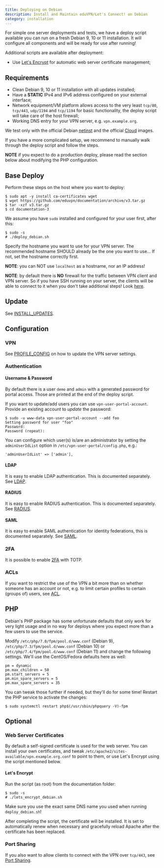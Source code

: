 ```yaml
---
title: Deploying on Debian
description: Install and Maintain eduVPN/Let's Connect! on Debian
category: installation
---
```


For simple one server deployments and tests, we have a deploy script available 
you can run on a fresh Debian 9, 10 or 11 installation. It will configure all 
components and will be ready for use after running!

Additional scripts are available after deployment:

* Use [Let's Encrypt](https://letsencrypt.org/) for automatic web server 
  certificate management;

## Requirements

* Clean Debian 9, 10 or 11 installation with all updates installed;
* Have a **STATIC** IPv4 and IPv6 address configured on your external 
  interface;
* Network equipment/VM platform allows access to the very least `tcp/80`, 
  `tcp/443`, `udp/1194` and `tcp/1194` for basic functionality, the deploy 
  script will take care of the host firewall;
* Working DNS entry for your VPN server, e.g. `vpn.example.org`.

We test only with the official Debian 
[netinst](https://www.debian.org/distrib/netinst) and the official 
[Cloud](https://cdimage.debian.org/cdimage/openstack/) images.

If you have a more complicated setup, we recommend to manually walk through 
the deploy script and follow the steps.

**NOTE** if you expect to do a production deploy, please read the section below 
about modifying the PHP configuration.

## Base Deploy

Perform these steps on the host where you want to deploy:

    $ sudo apt -y install ca-certificates wget
    $ wget https://github.com/eduvpn/documentation/archive/v3.tar.gz
    $ tar -xzf v3.tar.gz
    $ cd documentation-3

We assume you have `sudo` installed and configured for your user first, after
this:

    $ sudo -s
    # ./deploy_debian.sh

Specify the hostname you want to use for your VPN server. The recommended 
hostname SHOULD already be the one you want to use... If not, set the hostname
correctly first.

**NOTE**: you can NOT use `localhost` as a hostname, nor an IP address!

**NOTE**: by default there is **NO** firewall for the traffic between VPN 
client and VPN server. So if you have SSH running on your server, the clients
will be able to connect to it when you don't take additional steps! Look 
[here](FIREWALL.md).

## Update

See [INSTALL_UPDATES](INSTALL_UPDATES.md).

## Configuration

### VPN

See [PROFILE_CONFIG](PROFILE_CONFIG.md) on how to update the VPN server 
settings.

### Authentication 

#### Username & Password

By default there is a user `demo` and `admin` with a generated password for 
portal access. Those are printed at the end of the deploy script.

If you want to update/add users you can use `vpn-user-portal-account`. 
Provide an existing account to _update_ the password:

    $ sudo -u www-data vpn-user-portal-account --add foo
    Setting password for user "foo"
    Password: 
    Password (repeat): 

You can configure which user(s) is/are an administrator by setting the 
`adminUserIdList` option in `/etc/vpn-user-portal/config.php`, e.g.:

    'adminUserIdList' => ['admin'],

#### LDAP

It is easy to enable LDAP authentication. This is documented separately. See
[LDAP](LDAP.md).

#### RADIUS

It is easy to enable RADIUS authentication. This is documented separately. See
[RADIUS](RADIUS.md).

#### SAML

It is easy to enable SAML authentication for identity federations, this is 
documented separately. See [SAML](SAML.md).

### 2FA

It is possible to enable [2FA](2FA.md) with TOTP.

### ACLs

If you want to restrict the use of the VPN a bit more than on whether someone
has an account or not, e.g. to limit certain profiles to certain (groups of)
users, see [ACL](ACL.md).

## PHP 

Debian's PHP package has some unfortunate defaults that only work for 
very light usage and in no way for deploys where you expect more than a few 
users to use the service.

Modify `/etc/php/7.0/fpm/pool.d/www.conf` (Debian 9),
`/etc/php/7.3/fpm/pool.d/www.conf` (Debian 10) or 
`/etc/php/7.4/fpm/pool.d/www.conf` (Debian 11) and change the following 
settings. We'll use the CentOS/Fedora defaults here as well:

    pm = dynamic
    pm.max_children = 50
    pm.start_servers = 5
    pm.min_spare_servers = 5
    pm.max_spare_servers = 35
 
You can tweak those further if needed, but they'll do for some time! Restart 
the PHP service to activate the changes:

    $ sudo systemctl restart php$(/usr/sbin/phpquery -V)-fpm

## Optional

### Web Server Certificates

By default a self-signed certificate is used for the web server. You can 
install your own certificates, and tweak 
`/etc/apache2/sites-available/vpn.example.org.conf` to point to them, or use 
Let's Encrypt using the script mentioned below.

#### Let's Encrypt

Run the script (as root) from the documentation folder:

    $ sudo -s
    # ./lets_encrypt_debian.sh

Make sure you use the exact same DNS name you used when running 
`deploy_debian.sh`! 

After completing the script, the certificate will be installed. It is set to
automatically renew when necessary and gracefully reload Apache after the 
certificate has been replaced.

### Port Sharing

If you also want to allow clients to connect with the VPN over `tcp/443`, see 
[Port Sharing](PORT_SHARING.md).
